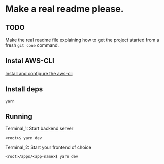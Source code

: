 # Make a real readme please.

## TODO

Make the real readme file explaining how to get the project started from a fresh `git cone` command.

## Instal AWS-CLI

[Install and configure the aws-cli](https://sst.dev/chapters/configure-the-aws-cli.html#install-the-aws-cli)

## Install deps

`yarn`

## Running

Terminal_1: Start backend server

`<root>$ yarn dev`

Terminal_2: Start your frontend of choice

`<root>/apps/<app-name>$ yarn dev`
